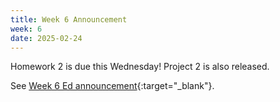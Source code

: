 ```yaml
---
title: Week 6 Announcement
week: 6
date: 2025-02-24
---
```


Homework 2 is due this Wednesday! Project 2 is also released.

See [Week 6 Ed announcement](https://edstem.org/us/courses/74385/discussion/6231833){:target="\_blank"}.